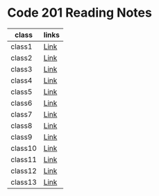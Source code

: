 # Code 201 Reading Notes

class | links
----- | -----
class1 | [Link](https://duha-saleh.github.io/Reading-Notes/class-01)
class2 | [Link](https://duha-saleh.github.io/Reading-Notes/class-02)
class3 | [Link](https://duha-saleh.github.io/Reading-Notes/class-03)
class4 | [Link](https://duha-saleh.github.io/Reading-Notes/class-04)
class5 | [Link](https://duha-saleh.github.io/Reading-Notes/class-05)
class6 | [Link](https://duha-saleh.github.io/Reading-Notes/class-06)
class7 | [Link](https://duha-saleh.github.io/Reading-Notes/class-07)
class8 | [Link](https://duha-saleh.github.io/Reading-Notes/class-08)
class9 | [Link](https://duha-saleh.github.io/Reading-Notes/class-09)
class10 | [Link](https://duha-saleh.github.io/Reading-Notes/class-010)
class11 | [Link](https://duha-saleh.github.io/Reading-Notes/class-011)
class12 | [Link](https://duha-saleh.github.io/Reading-Notes/class-012)
class13 | [Link](https://duha-saleh.github.io/Reading-Notes/class-013)

